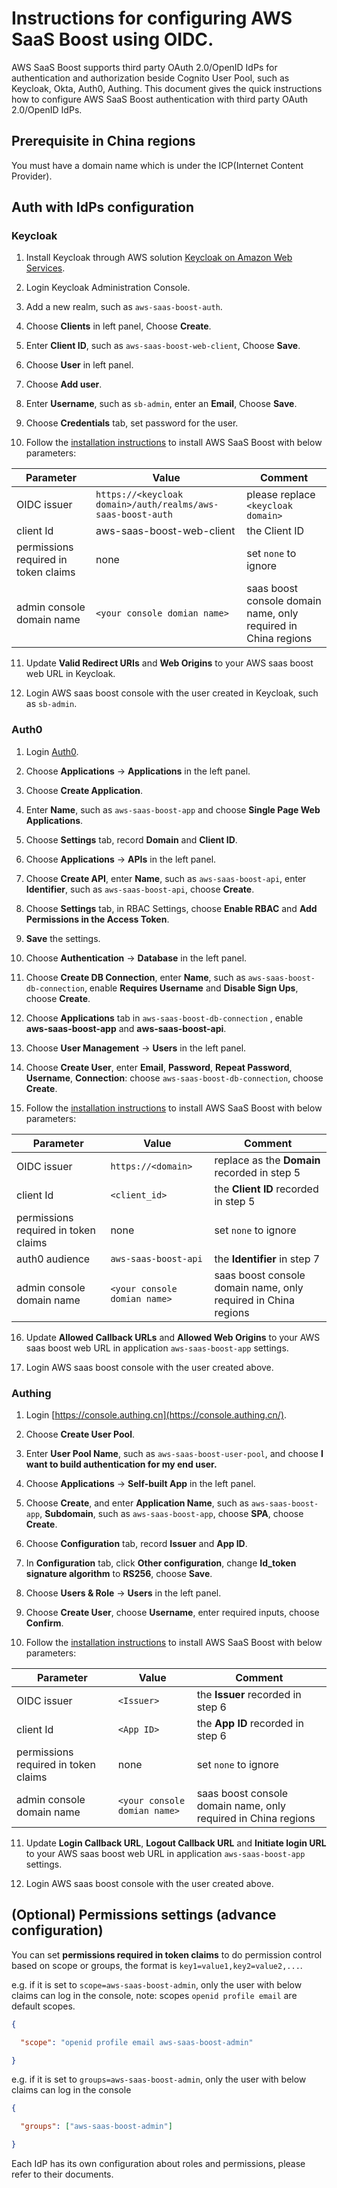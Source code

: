 # Instructions for configuring AWS SaaS Boost using OIDC.

AWS SaaS Boost supports third party OAuth 2.0/OpenID IdPs for authentication and authorization beside Cognito User Pool, such as Keycloak, Okta, Auth0, Authing.
This document gives the quick instructions how to configure AWS SaaS Boost authentication with third party OAuth 2.0/OpenID IdPs.

## Prerequisite in China regions

You must have a domain name which is under the ICP(Internet Content Provider).

## Auth with IdPs configuration

### Keycloak

1. Install Keycloak through AWS solution [Keycloak on Amazon Web Services](https://www.amazonaws.cn/en/solutions/keycloak-on-aws/).

2. Login Keycloak Administration Console.

3. Add a new realm, such as `aws-saas-boost-auth`.

4. Choose **Clients** in left panel, Choose **Create**.

5. Enter **Client ID**, such as `aws-saas-boost-web-client`, Choose **Save**.

6. Choose **User** in left panel.

7. Choose **Add user**.

8. Enter **Username**, such as `sb-admin`, enter an **Email**,  Choose **Save**.

9. Choose **Credentials** tab, set password for the user.

10. Follow the [installation instructions](./install-using-cloud9.md) to install AWS SaaS Boost with below parameters:
   
| Parameter                            | Value                                                       | Comment                                                        |
|--------------------------------------|-------------------------------------------------------------|----------------------------------------------------------------|
| OIDC issuer                          | `https://<keycloak domain>/auth/realms/aws-saas-boost-auth` | please replace `<keycloak domain>`                             |
| client Id                            | aws-saas-boost-web-client                                   | the Client ID                                                  |
| permissions required in token claims | none                                                        | set `none` to ignore                                           |
| admin console domain name            | `<your console domian name>`                                | saas boost console domain name, only required in China regions |

11. Update **Valid Redirect URIs** and **Web Origins** to your AWS saas boost web URL in Keycloak.

12. Login AWS saas boost console with the user created in Keycloak, such as `sb-admin`.


### Auth0

1. Login [Auth0](https://manage.auth0.com/dashboard).

2. Choose **Applications** -> **Applications** in the left panel.

3. Choose **Create Application**.

4. Enter **Name**, such as `aws-saas-boost-app` and choose **Single Page Web Applications**.

5. Choose **Settings** tab, record **Domain** and **Client ID**.

6. Choose **Applications** -> **APIs** in the left panel.

7. Choose **Create API**, enter **Name**, such as `aws-saas-boost-api`, enter **Identifier**, such as `aws-saas-boost-api`, choose **Create**.

8. Choose **Settings** tab, in RBAC Settings, choose **Enable RBAC** and **Add Permissions in the Access Token**.

9. **Save** the settings.

10. Choose **Authentication** -> **Database** in the left panel.

11. Choose **Create DB Connection**, enter **Name**, such as `aws-saas-boost-db-connection`, enable **Requires Username** and **Disable Sign Ups**, choose **Create**.

12. Choose **Applications** tab in `aws-saas-boost-db-connection` , enable **aws-saas-boost-app** and **aws-saas-boost-api**.

13. Choose **User Management** -> **Users** in the left panel.

14. Choose **Create User**, enter **Email**, **Password**, **Repeat Password**, **Username**, **Connection**: choose `aws-saas-boost-db-connection`, choose **Create**.

15. Follow the [installation instructions](./install-using-cloud9.md) to install AWS SaaS Boost with below parameters:

| Parameter                            | Value                        | Comment                                                        |
|--------------------------------------|------------------------------|----------------------------------------------------------------|
| OIDC issuer                          | `https://<domain>`           | replace <domain> as the **Domain** recorded in step 5          |
| client Id                            | `<client_id>`                | the **Client ID**  recorded in step 5                          |
| permissions required in token claims | none                         | set `none` to ignore                                           |
| auth0 audience                       | `aws-saas-boost-api`         | the  **Identifier** in step 7                                  |
| admin console domain name            | `<your console domian name>` | saas boost console domain name, only required in China regions |

16. Update **Allowed Callback URLs** and **Allowed Web Origins** to your AWS saas boost web URL in application `aws-saas-boost-app` settings.

17. Login AWS saas boost console with the user created above.

### Authing

1. Login [https://console.authing.cn](https://console.authing.cn/).

2. Choose **Create User Pool**. 

3. Enter **User Pool Name**, such as `aws-saas-boost-user-pool`,  and choose **I want to build authentication for my end user.**

4. Choose **Applications** -> **Self-built App** in the left panel.

5. Choose **Create**, and enter **Application Name**, such as `aws-saas-boost-app`, **Subdomain**, such as `aws-saas-boost-app`, choose **SPA**, choose **Create**.

6. Choose **Configuration** tab, record  **Issuer** and **App ID**.

7. In **Configuration** tab, click **Other configuration**, change **Id_token signature algorithm** to **RS256**, choose **Save**.

8. Choose **Users & Role** -> **Users** in the left panel.

9. Choose **Create User**, choose **Username**, enter required inputs, choose **Confirm**.

10. Follow the [installation instructions](./install-using-cloud9.md) to install AWS SaaS Boost with below parameters:

| Parameter                            | Value                        | Comment                                                        |
|--------------------------------------|------------------------------|----------------------------------------------------------------|
| OIDC issuer                          | `<Issuer>`                   | the **Issuer** recorded in step 6                              |
| client Id                            | `<App ID>`                   | the **App ID**  recorded in step 6                             |
| permissions required in token claims | none                         | set `none` to ignore                                           |
| admin console domain name            | `<your console domian name>` | saas boost console domain name, only required in China regions |

11. Update **Login Callback URL**, **Logout Callback URL** and **Initiate login URL** to your AWS saas boost web URL in application `aws-saas-boost-app` settings.

12. Login AWS saas boost console with the user created above.


## (Optional) Permissions settings (advance configuration)

You can set **permissions required in token claims** to do permission control based on scope or groups,  the format is `key1=value1,key2=value2,...`. 

e.g. if it is set to `scope=aws-saas-boost-admin`, only the user with below claims can log in the console, note: scopes `openid profile email` are default scopes.

```json
{

  "scope": "openid profile email aws-saas-boost-admin"

}
```

e.g. if it is set to `groups=aws-saas-boost-admin`, only the user with below claims can log in the console

```json
{

  "groups": ["aws-saas-boost-admin"]

}
```
Each IdP has its own configuration about roles and permissions, please refer to their documents.
